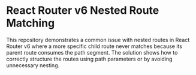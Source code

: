 # React Router v6 Nested Route Matching

This repository demonstrates a common issue with nested routes in React Router v6 where a more specific child route never matches because its parent route consumes the path segment.  The solution shows how to correctly structure the routes using path parameters or by avoiding unnecessary nesting.